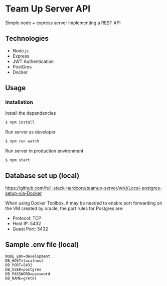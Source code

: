 # Team Up Server API

Simple node + express server implementing a REST API

## Technologies

- Node.js
- Express
- JWT Authentication
- PostGres
- Docker

## Usage

### Installation

Install the dependencies

```sh
$ npm install
```

Run server as developer

```sh
$ npm run watch
```

Run server in production environment

```sh
$ npm start
```

## Database set up (local)

https://github.com/full-stack-hardcore/teamup-server/wiki/Local-postgres-setup-via-Docker

When using Docker Toolbox, it may be needed to enable port forwarding on the VM created by oracle, the port rules for Postgres are:

- Protocol: TCP
- Host IP: 5432
- Guest Port: 5432

## Sample .env file (local)

```
NODE_ENV=development
DB_HOST=localhost
DB_PORT=5432
DB_USER=postgres
DB_PASSWORD=password
DB_NAME=gretel
```
